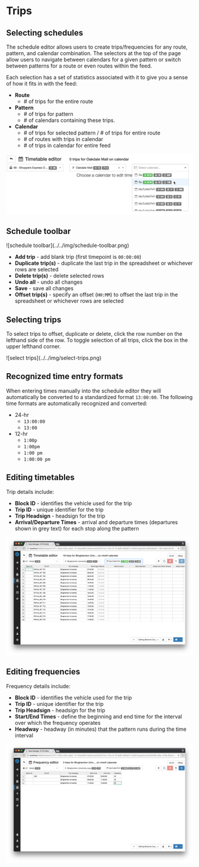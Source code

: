 # Trips

## Selecting schedules
The schedule editor allows users to create trips/frequencies for any route, pattern, and calendar combination.  The selectors at the top of the page allow users to navigate between calendars for a given pattern or switch between patterns for a route or even routes within the feed.

Each selection has a set of statistics associated with it to give you a sense of how it fits in with the feed:

- **Route**
    - \# of trips for the entire route
- **Pattern**
    - \# of trips for pattern
    - \# of calendars containing these trips.
- **Calendar**
    - \# of trips for selected pattern / \# of trips for entire route
    - \# of routes with trips in calendar
    - \# of trips in calendar for entire feed

![schedule selector](../../img/timetable-selector.png)

## Schedule toolbar
<div class="img-center">
  ![schedule toolbar](../../img/schedule-toolbar.png)
</div>

- **Add trip** - add blank trip (first timepoint is `00:00:00`)
- **Duplicate trip(s)** - duplicate the last trip in the spreadsheet or whichever rows are selected
- **Delete trip(s)** - delete selected rows
- **Undo all** - undo all changes
- **Save** - save all changes
- **Offset trip(s)** - specify an offset (`HH:MM`) to offset the last trip in the spreadsheet or whichever rows are selected

## Selecting trips
To select trips to offset, duplicate or delete, click the row number on the lefthand side of the row. To toggle selection of all trips, click the box in the upper lefthand corner.
<div class="img-center">
  ![select trips](../../img/select-trips.png)
</div>

## Recognized time entry formats
When entering times manually into the schedule editor they will automatically be converted to a standardized format `13:00:00`. The following time formats are automatically recognized and converted:

- 24-hr
    - `13:00:00`
    - `13:00`
- 12-hr
    - `1:00p`
    - `1:00pm`
    - `1:00 pm`
    - `1:00:00 pm`

## Editing timetables
Trip details include:

- **Block ID** - identifies the vehicle used for the trip
- **Trip ID** - unique identifier for the trip
- **Trip Headsign** - headsign for the trip
- **Arrival/Departure Times** - arrival and departure times (departures shown in grey text) for each stop along the pattern

![editing timetables](../../img/edit-timetables.png)

## Editing frequencies
Frequency details include:

- **Block ID** - identifies the vehicle used for the trip
- **Trip ID** - unique identifier for the trip
- **Trip Headsign** - headsign for the trip
- **Start/End Times** - define the beginning and end time for the interval over which the frequency operates
- **Headway** - headway (in minutes) that the pattern runs during the time interval

![editing frequencies](../../img/edit-frequencies.png)
